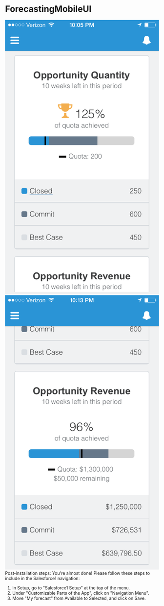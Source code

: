 ForecastingMobileUI
===================
![Screenshot](photo.PNG "Screenshot")
![Screenshot](photo2.PNG "Screenshot")
Post-installation steps:
You're almost done! Please follow these steps to include in the Salesforce1 navigation:
1. In Setup, go to "Salesforce1 Setup" at the top of the menu.
2. Under "Customizable Parts of the App", click on "Navigation Menu".
3. Move "My forecast" from Available to Selected, and click on Save.

